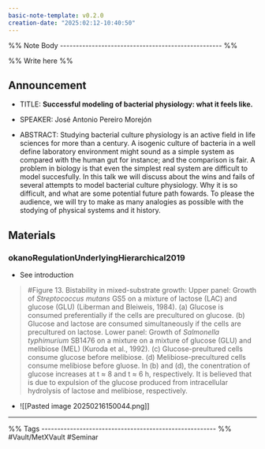 ```yaml
---
basic-note-template: v0.2.0
creation-date: "2025:02:12-10:40:50"
---
```


%% Note Body --------------------------------------------------- %%

%% Write here %%

## Announcement

- TITLE: **Successful modeling of bacterial physiology: what it feels like.** 
- SPEAKER: José Antonio Pereiro Morejón

- ABSTRACT: Studying bacterial culture physiology is an active field in life sciences for more than a century. A isogenic culture of bacteria in a well define laboratory environment might sound as a simple system as compared with the human gut for instance; and the comparison is fair. A problem in biology is that even the simplest real system are difficult to model succesfully. In this talk we will discuss about the wins and fails of several attempts to model bacterial culture physiology. Why it is so difficult, and what are some potential future path fowards. To please the audience, we will try to make as many analogies as possible with the stodying of physical systems and it history. 


## Materials

### okanoRegulationUnderlyingHierarchical2019

- See introduction

> #Figure 13. Bistability in mixed-substrate growth: Upper panel: Growth of _Streptococcus mutans_ GS5 on a mixture of lactose (LAC) and glucose (GLU) (Liberman and Bleiweis, 1984). (a) Glucose is consumed preferentially if the cells are precultured on glucose. (b) Glucose and lactose are consumed simultaneously if the cells are precultured on lactose. Lower panel: Growth of _Salmonella typhimurium_ SB1476 on a mixture on a mixture of glucose (GLU) and melibiose (MEL) (Kuroda et al., 1992). (c) Glucose-preultured cells consume glucose before melibiose. (d) Melibiose-precultured cells consume melibiose before gluose. In (b) and (d), the conentration of glucose increases at t ≈ 8 and t ≈ 6 h, respectively. It is believed that is due to expulsion of the glucose produced from intracellular hydrolysis of lactose and melibiose, respectively.
- ![[Pasted image 20250216150044.png]]

___

%% Tags ------------------------------------------------------- %%
#Vault/MetXVault 
#Seminar